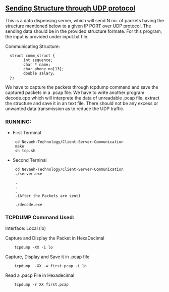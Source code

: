 ## [Sending Structure through UDP protocol](https://github.com/charlie219/Nevaeh-Technology/tree/main/Send_Structure_Through_UDP)
<p>
    This is a data dispensing server, which will send N no. of packets having the structure mentioned below to a given IP PORT over UDP protocol. The sending data should be in the provided structure formate. For this program, the input is provided under input.txt file.
</p>
<p>
  Communicating Structure:
      
      struct comm_struct {
            int sequence;
            char * name;
            char phone_no[13];
            double salary;
      };
</p>
<p>
    We have to capture the packets through tcpdump command and save the captured packets in a .pcap file. We have to write another program decode.cpp which will interprete the data of unreadable .pcap file, extract the structure and save it in an text file. There should not be any excess or unwanted data transmission as to reduce the UDP traffic.
</p> 

   ### RUNNING:
     
   - First Terminal
          
          cd Nevaeh-Technology/Client-Server-Communication
          make
          sh tcp.sh
          
   - Second Terninal
     
          cd Nevaeh-Technology/Client-Server-Communication
          ./server.exe
          
          .
          .
          .
          .(After the Packets are sent)
          
          ./decode.exe
          

  ### TCPDUMP Command Used:
    
   Interface: Local (lo)
   
   Capture and Display the Packet in HexaDecimal
        
        tcpdump -XX -i lo       
        
   Capture, Display and  Save it in .pcap file
   
        tcpdump  -XX -w first.pcap -i lo
    
   Read a .pacp File in Hexadecimal
   
        tcpdump -r XX first.pcap
        
   
